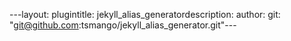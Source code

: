 ---layout: plugintitle: jekyll_alias_generatordescription: author: git: "git@github.com:tsmango/jekyll_alias_generator.git"---